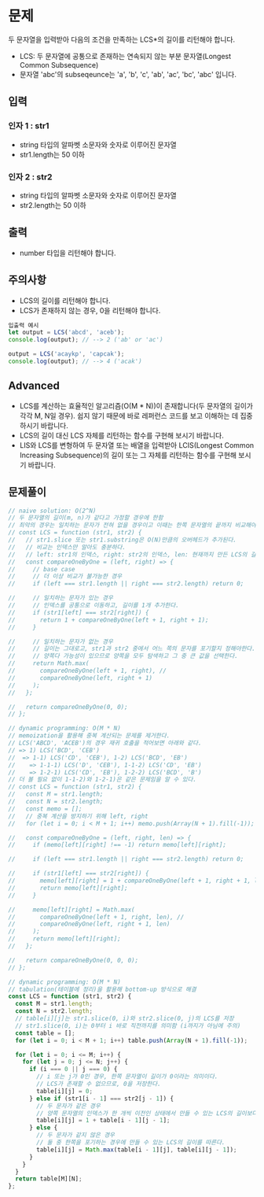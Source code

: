 # 문제
두 문자열을 입력받아 다음의 조건을 만족하는 LCS*의 길이를 리턴해야 합니다.

* LCS: 두 문자열에 공통으로 존재하는 연속되지 않는 부분 문자열(Longest Common Subsequence)
* 문자열 'abc'의 subseqeunce는 'a', 'b', 'c', 'ab', 'ac', 'bc', 'abc' 입니다.

## 입력
### 인자 1 : str1
* string 타입의 알파벳 소문자와 숫자로 이루어진 문자열
* str1.length는 50 이하

### 인자 2 : str2
* string 타입의 알파벳 소문자와 숫자로 이루어진 문자열
* str2.length는 50 이하

## 출력
* number 타입을 리턴해야 합니다.

## 주의사항
* LCS의 길이를 리턴해야 합니다.
* LCS가 존재하지 않는 경우, 0을 리턴해야 합니다.

```javascript
입출력 예시
let output = LCS('abcd', 'aceb');
console.log(output); // --> 2 ('ab' or 'ac')

output = LCS('acaykp', 'capcak');
console.log(output); // --> 4 ('acak')
```

## Advanced
* LCS를 계산하는 효율적인 알고리즘(O(M * N))이 존재합니다(두 문자열의 길이가 각각 M, N일 경우). 쉽지 않기 때문에 바로 레퍼런스 코드를 보고 이해하는 데 집중하시기 바랍니다.
* LCS의 길이 대신 LCS 자체를 리턴하는 함수를 구현해 보시기 바랍니다.
* LIS와 LCS를 변형하여 두 문자열 또는 배열을 입력받아 LCIS(Longest Common Increasing Subsequence)의 길이 또는 그 자체를 리턴하는 함수를 구현해 보시기 바랍니다.

## 문제풀이
```javascript
// naive solution: O(2^N)
// 두 문자열의 길이(m, n)가 같다고 가정할 경우에 한함
// 최악의 경우는 일치하는 문자가 전혀 없을 경우이고 이때는 한쪽 문자열의 끝까지 비교해야 하므로 2^n 만큼의 시간이 걸린다.
// const LCS = function (str1, str2) {
//   // str1.slice 또는 str1.substring은 O(N)만큼의 오버헤드가 추가된다.
//   // 비교는 인덱스만 알아도 충분하다.
//   // left: str1의 인덱스, right: str2의 인덱스, len: 현재까지 만든 LCS의 길이
//   const compareOneByOne = (left, right) => {
//     // base case
//     // 더 이상 비교가 불가능한 경우
//     if (left === str1.length || right === str2.length) return 0;

//     // 일치하는 문자가 있는 경우
//     // 인덱스를 공통으로 이동하고, 길이를 1개 추가한다.
//     if (str1[left] === str2[right]) {
//       return 1 + compareOneByOne(left + 1, right + 1);
//     }

//     // 일치하는 문자가 없는 경우
//     // 길이는 그대로고, str1과 str2 중에서 어느 쪽의 문자를 포기할지 정해야한다.
//     // 양쪽다 가능성이 있으므로 양쪽을 모두 탐색하고 그 중 큰 값을 선택한다.
//     return Math.max(
//       compareOneByOne(left + 1, right), //
//       compareOneByOne(left, right + 1)
//     );
//   };

//   return compareOneByOne(0, 0);
// };

// dynamic programming: O(M * N)
// memoization을 활용해 중복 계산되는 문제를 제거한다.
// LCS('ABCD', 'ACEB')의 경우 재귀 호출을 적어보면 아래와 같다.
// => 1) LCS('BCD', 'CEB')
//  => 1-1) LCS('CD', 'CEB'), 1-2) LCS('BCD', 'EB')
//    => 1-1-1) LCS('D', 'CEB'), 1-1-2) LCS('CD', 'EB')
//    => 1-2-1) LCS('CD', 'EB'), 1-2-2) LCS('BCD', 'B')
// 더 볼 필요 없이 1-1-2)와 1-2-1)은 같은 문제임을 알 수 있다.
// const LCS = function (str1, str2) {
//   const M = str1.length;
//   const N = str2.length;
//   const memo = [];
//   // 중복 계산을 방지하기 위해 left, right
//   for (let i = 0; i < M + 1; i++) memo.push(Array(N + 1).fill(-1));

//   const compareOneByOne = (left, right, len) => {
//     if (memo[left][right] !== -1) return memo[left][right];

//     if (left === str1.length || right === str2.length) return 0;

//     if (str1[left] === str2[right]) {
//       memo[left][right] = 1 + compareOneByOne(left + 1, right + 1, len + 1);
//       return memo[left][right];
//     }

//     memo[left][right] = Math.max(
//       compareOneByOne(left + 1, right, len), //
//       compareOneByOne(left, right + 1, len)
//     );
//     return memo[left][right];
//   };

//   return compareOneByOne(0, 0, 0);
// };

// dynamic programming: O(M * N)
// tabulation(테이블에 정리)을 활용해 bottom-up 방식으로 해결
const LCS = function (str1, str2) {
  const M = str1.length;
  const N = str2.length;
  // table[i][j]는 str1.slice(0, i)와 str2.slice(0, j)의 LCS를 저장
  // str1.slice(0, i)는 0부터 i 바로 직전까지를 의미함 (i까지가 아님에 주의)
  const table = [];
  for (let i = 0; i < M + 1; i++) table.push(Array(N + 1).fill(-1));

  for (let i = 0; i <= M; i++) {
    for (let j = 0; j <= N; j++) {
      if (i === 0 || j === 0) {
        // i 또는 j가 0인 경우, 한쪽 문자열이 길이가 0이라는 의미이다.
        // LCS가 존재할 수 없으므로, 0을 저장한다.
        table[i][j] = 0;
      } else if (str1[i - 1] === str2[j - 1]) {
        // 두 문자가 같은 경우
        // 양쪽 문자열의 인덱스가 한 개씩 이전인 상태에서 만들 수 있는 LCS의 길이보다 1만큼 더 길다.
        table[i][j] = 1 + table[i - 1][j - 1];
      } else {
        // 두 문자가 같지 않은 경우
        // 둘 중 한쪽을 포기하는 경우에 만들 수 있는 LCS의 길이를 따른다.
        table[i][j] = Math.max(table[i - 1][j], table[i][j - 1]);
      }
    }
  }
  return table[M][N];
};
```
